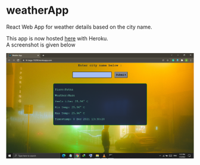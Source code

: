 # weatherApp
React Web App for weather details based on the city name.

This app is now hosted [here](https://lit-taiga-19290.herokuapp.com/) with Heroku.<br>
A screenshot is given below

![image](https://github.com/ashu11-01/weatherApp/blob/master/sc.png)

